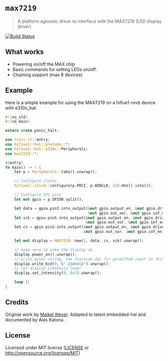 # `max7219`

> A platform agnostic driver to interface with the MAX7219 (LED display driver)

[![Build Status](https://travis-ci.org/almindor/max7219.svg?branch=master)](https://travis-ci.org/almindor/max7219)

## What works

- Powering on/off the MAX chip
- Basic commands for setting LEDs on/off.
- Chaining support (max 8 devices)

## Example

Here is a simple example for using the MAX7219 on a hifive1-revb device with e310x_hal:
```rust
#![no_std]
#![no_main]

extern crate panic_halt;

use riscv_rt::entry;
use hifive1::hal::prelude::*;
use hifive1::hal::e310x::Peripherals;
use max7219::*;

#[entry]
fn main() -> ! {
    let p = Peripherals::take().unwrap();

    // Configure clocks
    hifive1::clock::configure(p.PRCI, p.AONCLK, 320.mhz().into());

    // Configure SPI pins
    let mut gpio = p.GPIO0.split();

    let data = gpio.pin3.into_output(&mut gpio.output_en, &mut gpio.drive,
                                     &mut gpio.out_xor, &mut gpio.iof_en);
    let sck = gpio.pin5.into_output(&mut gpio.output_en, &mut gpio.drive,
                                    &mut gpio.out_xor, &mut gpio.iof_en);
    let cs = gpio.pin2.into_output(&mut gpio.output_en, &mut gpio.drive,
                                   &mut gpio.out_xor, &mut gpio.iof_en);

    let mut display = MAX7219::new(1, data, cs, sck).unwrap();

    // make sure to wake the display up
    display.power_on().unwrap();
    // write given string, see function doc for permitted input in this mode
    display.write_bcd(0, b"-234help").unwrap();
    // set display intensity lower
    display.set_intensity(0, 0x1).unwrap();

    loop {}
}
```

## Credits

Original work by [Maikel Wever](https://github.com/maikelwever/max7219).
Adapted to latest embedded-hal and documented by Ales Katona.

## License

Licensed under MIT license ([LICENSE](LICENSE) or http://opensource.org/licenses/MIT)

